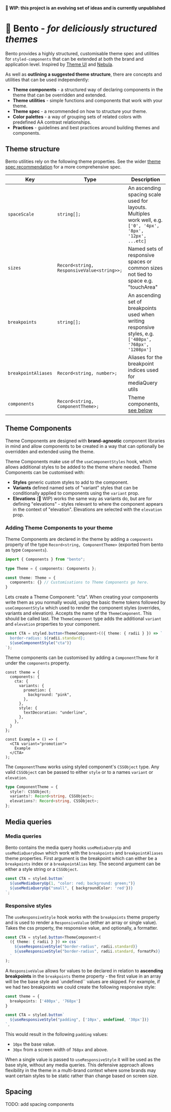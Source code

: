 **🚧 WIP: this project is an evolving set of ideas and is currently unpublished**

# 🍱 Bento - _for deliciously structured themes_

Bento provides a highly structured, customisable theme spec and utilities for `styled-components` that can be extended at both the brand and application level. Inspired by [Theme UI](https://theme-ui.com/theme-spec) and [Nebula](https://nebula.kaluza.com/).

As well as **outlining a suggested theme structure**, there are concepts and utilities that can be used independently:

- **Theme components** - a structured way of declaring components in the theme that can be overridden and extended.
- **Theme utilities** - simple functions and components that work with your theme.
- **Theme spec** - a recommended on how to structure your theme.
- **Color palettes** - a way of grouping sets of related colors with predefined AA contrast relationships.
- **Practices** - guidelines and best practices around building themes and components.


## Theme structure

Bento utilities rely on the following theme properties. See the wider [theme spec recommendation](./docs/THEME_SPEC.md) for a more comprehensive spec.

| Key                 | Type                                       | Description                                                                                                  |
|---------------------|--------------------------------------------|--------------------------------------------------------------------------------------------------------------|
| `spaceScale`        | `string[];`                                | An ascending spacing scale used for layouts. Multiples work well, e.g. `['0', '4px', '8px', '12px', ...etc]` |
| `sizes`             | `Record<string, ResponsiveValue<string>>;` | Named sets of responsive spaces or common sizes not tied to space e.g. "touchArea"                           |
| `breakpoints`       | `string[];`                                | An ascending set of breakpoints used when writing responsive styles, e.g. `['480px', '768px', '1208px']`     |
| `breakpointAliases` | `Record<string, number>;`                  | Aliases for the breakpoint indices used for mediaQuery utils                                                 |
| `components`        | `Record<string, ComponentTheme>;`          | Theme components, [see below](#theme-components)                                                                                  |


## Theme Components

Theme Components are designed with **brand-agnostic** component libraries in mind and allow components to be created in a way that can optionally be overridden and extended using the theme.

Theme Components make use of the `useComponentStyles` hook, which allows additional styles to be added to the theme where needed. Theme Components can be customised with:

- **Styles** generic custom styles to add to the component.
- **Variants** defined named sets of "variant" styles that can be conditionally applied to components using the `variant` prop.
- **Elevations** (🚧 WIP) works the same way as variants do, but are for defining "elevations" - styles relevant to where the component appears in the context of "elevation". Elevations are selected with the `elevation` prop.

### Adding Theme Components to your theme

Theme Components are declared in the theme by adding a `components` property of the type `Record<string, ComponentTheme>` (exported from bento as type `Components`).

```ts
import { Components } from "bento";

type Theme = { components: Components };

const theme: Theme = {
  components: {} // Customisations to Theme Components go here.
}
```

Lets create a Theme Component: "cta". When creating your components write them as you normally would, using the basic theme tokens followed by `useComponentStyle` which used to render the component styles (overrides, variants and elevation). Accepts the name of the `ThemeComponent`. This should be called last. The `ThemeComponent` type adds the additional `variant` and `elevation` properties to your component.

```ts
const CTA = styled.button<ThemeComponent>(({ theme: { radii } }) => `
  border-radius: ${radii.standard};
  ${useComponentStyle("cta")}
`);
```

Theme components can be customised by adding a `ComponentTheme` for it under the `components` property.

```tsx
const theme = {
  components: {
    cta: {
      variants: {
        promotion: {
          background: "pink",
        },
      },
      style: {
        textDecoration: "underline",
      },
    },
  }
};

const Example = () => (
  <CTA variant="promotion">
    Example
  </CTA>
);
```

The `ComponentTheme` works using styled component's `CSSObject` type. Any valid `CSSObject` can be passed to either `style` or to a names `variant` or `elevation`.

```ts
type ComponentTheme = {
  style?: CSSObject;
  variants?: Record<string, CSSObject>;
  elevations?: Record<string, CSSObject>;
};
```

## Media queries

### Media queries

Bento contains the media query hooks `useMediaQueryUp` and `useMediaQueryDown` which work with the `breakpoints` and `breakpointAliases` theme properties. First argument is the breakpoint which can either be a `breakpoints` index or a `breakpointAlias` key. The second argument can be either a style string or a `CSSObject`.

```ts
const CTA = styled.button`
  ${useMediaQueryUp(1, "color: red; background: green;")}
  ${useMediaQueryUp("small", { backgroundColor: 'red'})}
`;
```

### Responsive styles

The `useResponsiveStyle` hook works with the `breakpoints` theme property and is used to render a `ResponsiveValue` (either an array or single value). Takes the css property, the responsive value, and optionally, a formatter.

```ts
const CTA = styled.button<ThemeComponent>(
  ({ theme: { radii } }) => css`
    ${useResponsiveStyle("border-radius", radii.standard)}
    ${useResponsiveStyle("border-radius", radii.standard, formatPx)}
  `
);
```

A `ResponsiveValue` allows for values to be declared in relation to **ascending breakpoints** in the `breakpoints` theme property - the first value in an array will be the base style and `undefined`` values are skipped. For example, if we had two breakpoints we could create the following responsive style:

```ts
const theme = {
  breakpoints: ['480px', '768px']
}

const CTA = styled.button`
  ${useResponsiveStyle("padding", ['10px', undefined, '30px'])}
`,
```

This would result in the following `padding` values:

- `10px` the base value.
- `30px` from a screen width of `768px` and above.

When a single value is passed to `useResponsiveStyle` it will be used as the base style, without any media queries. This defensive approach allows flexibility in the theme in a multi-brand context where some brands may want certain styles to be static rather than change based on screen size.

## Spacing

TODO: add spacing components